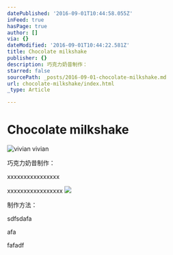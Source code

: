 ```yaml
---
datePublished: '2016-09-01T10:44:58.055Z'
inFeed: true
hasPage: true
author: []
via: {}
dateModified: '2016-09-01T10:44:22.581Z'
title: Chocolate milkshake
publisher: {}
description: 巧克力奶昔制作：
starred: false
sourcePath: _posts/2016-09-01-chocolate-milkshake.md
url: chocolate-milkshake/index.html
_type: Article

---
```

# Chocolate milkshake
![vivian vivian](https://the-grid-user-content.s3-us-west-2.amazonaws.com/75458cde-fb12-470b-afd2-f6b3e17d1207.jpg)

巧克力奶昔制作：

xxxxxxxxxxxxxxxx

xxxxxxxxxxxxxxxxx
![](https://the-grid-user-content.s3-us-west-2.amazonaws.com/55ba662c-1321-40f8-816d-a9bc822d15c6.jpg)

制作方法：

sdfsdafa

afa

fafadf